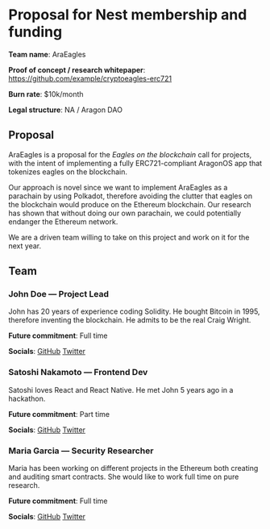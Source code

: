 # Proposal for Nest membership and funding

**Team name**: AraEagles

**Proof of concept / research whitepaper**: https://github.com/example/cryptoeagles-erc721

**Burn rate**: $10k/month

**Legal structure**: NA / Aragon DAO



## Proposal

AraEagles is a proposal for the _Eagles on the blockchain_ call for projects, with the intent of implementing a fully ERC721-compliant AragonOS app that tokenizes eagles on the blockchain.

Our approach is novel since we want to implement AraEagles as a parachain by using Polkadot, therefore avoiding the clutter that eagles on the blockchain would produce on the Ethereum blockchain. Our research has shown that without doing our own parachain, we could potentially endanger the Ethereum network.

We are a driven team willing to take on this project and work on it for the next year.



## Team

### John Doe — Project Lead

John has 20 years of experience coding Solidity. He bought Bitcoin in 1995, therefore inventing the blockchain. He admits to be the real Craig Wright.

**Future commitment**: Full time

**Socials**: [GitHub](#) [Twitter](#)

### Satoshi Nakamoto — Frontend Dev

Satoshi loves React and React Native. He met John 5 years ago in a hackathon.

**Future commitment**: Part time

**Socials**: [GitHub](#) [Twitter](#)

### Maria Garcia — Security Researcher

Maria has been working on different projects in the Ethereum both creating and auditing smart contracts. She would like to work full time on pure research.

**Future commitment**: Full time

**Socials**: [GitHub](#) [Twitter](#)



